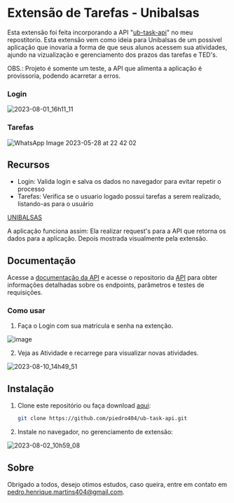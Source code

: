 # Extensão de Tarefas - Unibalsas 
Esta extensão foi feita incorporando a API "[ub-task-api](https://github.com/piedro404/ub-task-api/tree/main)" no meu repostitorio. Esta extensão vem como ideia para Unibalsas de um possivel aplicação que inovaria a forma de que seus alunos acessem sua atividades, ajundo na vizualização e gerenciamento dos prazos das tarefas e TED's.

OBS.: Projeto é somente um teste, a API que alimenta a aplicação é provissoria, podendo acarretar a erros.

### Login
![2023-08-01_16h11_11](https://github.com/piedro404/ub-task-extension/assets/88720549/fb57388c-a675-471e-905e-26f20834391c)

### Tarefas
![WhatsApp Image 2023-05-28 at 22 42 02](https://github.com/piedro404/ub-task-extension/assets/88720549/dba2638d-2aef-414c-bed2-e160f443752e)

## Recursos
- Login: Valida login e salva os dados no navegador para evitar repetir o processo
- Tarefas: Verifica se o usuario logado possui tarefas a serem realizado, listando-as para o usuário

[UNIBALSAS](https://www.unibalsas.edu.br/)

A aplicação funciona assim:
Ela realizar request's para a API que retorna os dados para a aplicação. Depois mostrada visualmente pela extensão.

## Documentação
Acesse a [documentação da API](https://ub-task-api.vercel.app/docs) e acesse o repositorio da [API](https://github.com/piedro404/ub-task-api/tree/main) para obter informações detalhadas sobre os endpoints, parâmetros e testes de requisições.

### Como usar
1. Faça o Login com sua matricula e senha na extenção.
   
![image](https://github.com/piedro404/ub-task-extension/assets/88720549/63b2a7ed-5588-4d6d-9416-59aaa53b6360)

2. Veja as Atividade e recarrege para visualizar novas atividades.

![2023-08-10_14h49_51](https://github.com/piedro404/ub-task-extension/assets/88720549/819f1573-233f-48ca-98dd-7e76f4a12118)

## Instalação

1. Clone este repositório ou faça download [aqui](https://www.mediafire.com/file/yndxkppudmd7vjf/ub-task-extension.rar/file):
   
   ```bash
   git clone https://github.com/piedro404/ub-task-api.git
   ```
2. Instale no navegador, no gerenciamento de extensão:
   
![2023-08-02_10h59_08](https://github.com/piedro404/ub-task-extension/assets/88720549/01cbee96-4724-4d90-a1b8-61c9e752cc8a)


## Sobre
Obrigado a todos, desejo otimos estudos, caso queira, entre em contato em pedro.henrique.martins404@gmail.com.
